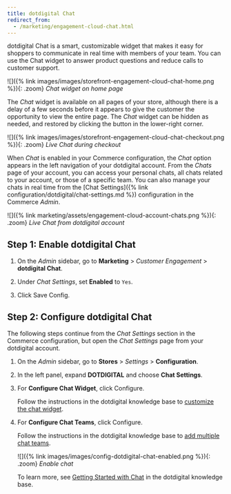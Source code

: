 ```yaml
---
title: dotdigital Chat
redirect_from:
  - /marketing/engagement-cloud-chat.html
---
```


dotdigital Chat is a smart, customizable widget that makes it easy for shoppers to communicate in real time with members of your team. You can use the Chat widget to answer product questions and reduce calls to customer support.

![]({% link images/images/storefront-engagement-cloud-chat-home.png %}){: .zoom}
_Chat widget on home page_

The _Chat_ widget is available on all pages of your store, although there is a delay of a few seconds before it appears to give the customer the opportunity to view the entire page. The _Chat_ widget can be hidden as needed, and restored by clicking the button in the lower-right corner.

![]({% link images/images/storefront-engagement-cloud-chat-checkout.png %}){: .zoom}
_Live Chat during checkout_

When _Chat_ is enabled in your Commerce configuration, the _Chat_ option appears in the left navigation of your dotdigital account. From the _Chats_ page of your account, you can access your personal chats, all chats related to your account, or those of a specific team. You can also manage your chats in real time from the [Chat Settings]({% link configuration/dotdigital/chat-settings.md %}) configuration in the Commerce _Admin_.

![]({% link marketing/assets/engagement-cloud-account-chats.png %}){: .zoom}
_Live Chat from dotdigital account_

## Step 1: Enable dotdigital Chat

1. On the _Admin_ sidebar, go to **Marketing** > _Customer Engagement_ > **dotdigital Chat**.

1. Under _Chat Settings_, set **Enabled** to `Yes`.

1. Click <span class="btn">Save Config</span>.

## Step 2: Configure dotdigital Chat

The following steps continue from the _Chat Settings_ section in the Commerce configuration, but open the _Chat Settings_ page from your dotdigital account.

1. On the _Admin_ sidebar, go to **Stores** > _Settings_ > **Configuration**.

1. In the left panel, expand **DOTDIGITAL** and choose **Chat Settings**.

1. For **Configure Chat Widget**, click <span class="btn">Configure</span>.

   Follow the instructions in the dotdigital knowledge base to [customize the chat widget][1].

1. For **Configure Chat Teams**, click <span class="btn">Configure</span>.

   Follow the instructions in the dotdigital knowledge base to [add multiple chat teams][2].

   ![]({% link images/images/config-dotdigital-chat-enabled.png %}){: .zoom}
   _Enable chat_

   To learn more, see [Getting Started with Chat][1] in the dotdigital knowledge base.

[1]: https://support.dotdigital.com/hc/en-gb/articles/360009756460-Getting-started-with-Chat
[2]: https://support.dotdigital.com/hc/en-gb/articles/360011371080

